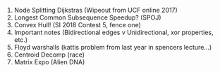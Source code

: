 1) Node Splitting Dijkstras (Wipeout from UCF online 2017)
2) Longest Common Subsequence Speedup? (SPOJ)
3) Convex Hull! (SI 2018 Contest 5, fence one)
4) Important notes (Bidirectional edges v Unidirectional, xor properties, etc.)
5) Floyd warshalls (kattis problem from last year in spencers lecture...)
6) Centroid Decomp (race)
7) Matrix Expo (Alien DNA)
